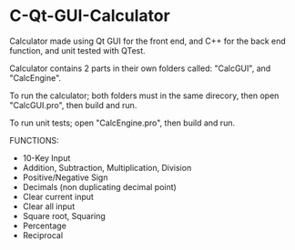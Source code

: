 # C-Qt-GUI-Calculator
Calculator made using Qt GUI for the front end, and C++ for the back end function, and unit tested with QTest.



Calculator contains 2 parts in their own folders called: "CalcGUI", and "CalcEngine".

To run the calculator; both folders must in the same direcory, then open "CalcGUI.pro", then build and run.

To run unit tests; open "CalcEngine.pro", then build and run.


FUNCTIONS:
-	10-Key Input
-	Addition, Subtraction, Multiplication, Division
-	Positive/Negative Sign
-	Decimals (non duplicating decimal point)
-	Clear current input
-	Clear all input
-	Square root, Squaring
-	Percentage
-	Reciprocal
